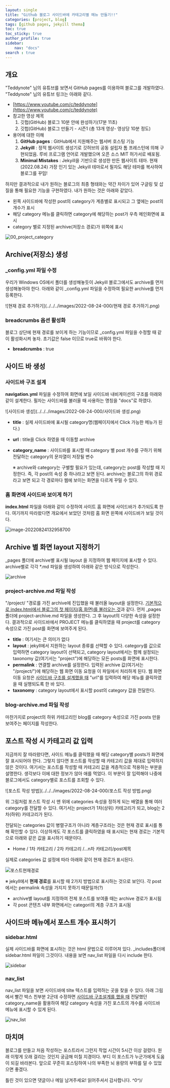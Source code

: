 ```yaml
---
layout: single
title: "Github 블로그 사이드바에 카테고리별 메뉴 만들기!!"
categories: [project, blog]
tags: [github pages, jekyill thema]
toc: true
toc_sticky: true
author_profile: true
sidebar:
    nav: "docs"
search : true
---
```


## 개요

 "Teddynote" 님의 유튜브를 보면서 GitHub pages를 이용하여 블로그를 개발하였다. "Teddynote" 님의 유튜브 링크는 아래와 같다.



- [https://www.youtube.com/c/teddynote](https://www.youtube.com/c/teddynote)
- 참고한 영상 제목
  1. 깃헙(GitHub) 블로그 10분 안에 완성하기(17분 11초)
  2. 깃헙(GitHub) 블로그 만들기 - 시즌1 (총 13개 영상- 영상당 10분 정도)
- 용어에 대한 이해
  1. **GitHub pages** : GitHub에서 지원해주는 웹서버 호스팅 기능 
  2. **Jekyill** : 정적 웹사이트 생성기로 깃허브의 공동 설립자 톰 프레스턴에 의해 구현되었음. 루비 프로그램 언어로 개발했으며 오픈 소스 MIT 허가서로 배포됨.
  3. **Minimal Mistakes** : Jekyill을 기반으로 생성한 만든 웹사이트 테마. 현재 (2022.08.24) 가장 인기 있는 Jekyill 테마로서 필자도 해당 테마를 복사하여 블로그를 꾸밈!



 하지만 결과적으로 내가 원하는 블로그의 최종 형태와는 약간 차이가 있어 구글링 및 삽질을 통해 필요한 기능을 구현하였다. 내가 원하는 것은 아래와 같았다.

- 왼쪽 사이드바에 작성한 post의 category가 계층별로 표시되고 그 옆에는 post의 개수가 표시
- 해당 category 메뉴를 클릭하면 category에 해당하는 post가 우측 메인화면에 표시
- category 별로 지정된 archive(저장소 경로)가 위쪽에 표시

![00_project_category](../../../images/2022-08-24-000/00_project_category.png)





## Archive(저장소) 생성

### _config.yml 파일 수정

 우리가 Windows OS에서 폴더를 생성해놓듯이 Jekyill 블로그에서도 archive를 먼저 생성해놓아야 한다. 아래와 같이 _config.yml 파일을 수정하여 필요한 archive를 먼저 등록한다. 

![현재 경로 추가하기](../../../images/2022-08-24-000/현재 경로 추가하기.png)

### breadcrumbs 옵션 활성화

 블로그 상단에 현재 경로를 보이게 하는 기능이므로 _config.yml 파일을 수정할 때 같이 활성화시켜 놓자. 초기값은 false 이므로 true로 바꿔야 한다.

- **breadcrumbs** : true





## 사이드 바 생성

### 사이드바 구조 설계

 **navigation.yml** 파일을 수정하여 화면에 보일 사이드바 내비게이션의 구조를 아래와 같이 설계한다. 필자는 사이드바를 불러올 때 사용하는 명칭을 "docs"로 하였다.

![사이드바 생성](../../../images/2022-08-24-000/사이드바 생성.png)

- **title** : 실제 사이드바에 표시될 category명(웹페이지에서 Click 가능한 메뉴가 된다.)

- **url** : title을 Click 하였을 때 이동할 archive

- **category_name** : 사이드바를 표시할 때 category 별 post 개수를 구하기 위해 전달하는 category의 문자열이 저장될 변수

  ※ archive와 category는 구별할 필요가 있는데,  category는 post를 작성할 때 지정한다. 즉, 각 post의 속성 중 하나라고 보면 된다. archive는 블로그의 하위 경로라고 보면 되고 각 경로마다 웹에 보이는 화면을 다르게 꾸밀 수 있다.



### 홈 화면에 사이드바 보이게 하기

**index.html** 파일을 아래와 같이 수정하여 사이트 홈 화면에 사이드바가 추가되도록 한다. 여기까지 따라왔다면 개요에서 보았던 것처럼 홈 화면 왼쪽에 사이드바가 보일 것이다.

![image-20220824132958700](../../../images/2022-08-24-000/image-20220824132958700.png)





## Archive 별 화면 layout 지정하기

 _pages 폴더에 archive별 표시될 layout 을 지정하여 웹 페이지에 표시할 수 있다. archive별로 각각 *.md 파일을 생성하여 아래와 같은 방식으로 작성한다. 

![archive](../../../images/2022-08-24-000/archive.png)

### project-archive.md 파일 작성

 "/project/ "경로를 가진 archive에 진입했을 때 불러올 layout을 설정한다. [기본적으로 index.html에서 블로그의 첫 페이지(홈 화면)를 불러오는 것](#홈-화면에-사이드바-보이게-하기)과 같다. 먼저 _pages 폴더에 project-archive.md 파일을 생성한다. 그 후 layout의 다양한 속성을 설정한다. 결과적으로 사이드바에서 PROJECT 메뉴를 클릭하였을 때 project를 category 속성으로 가진 post를 화면에 보여주게 된다.

- **title** : 여기서는 큰 의미가 없다
- **layout** : jekyll에서 지원하는 layout 종류를 선택할 수 있다. category를 값으로 입력하면 category layout이 선택되고, category layout에서는 함께 설정되는 taxonomy 값(여기서는 "project")에 해당하는 모든 posts를 화면에 표시한다.
- **permalink** : 연결할 archive를 설정한다. 입력된 archive 값(여기서는 "/project/")에 해당하는 웹 화면 이동 요청을 이 파일에서 처리하게 된다. 웹 화면 이동 요청은 [사이드바 구조를 설계했을 때](#사이드바-구조-설계) "url"를 입력하여 해당 메뉴를 클릭하였을 때 실행되도록 한 바 있다.
- **taxonomy** : category layout에서 표시할 post의 category 값을 전달한다.

### blog-archive.md 파일 작성

마찬가지로 project의 하위 카테고리인 blog를 category 속성으로 가진 posts 만을 보여주는 페이지를 작성한다.



## 포스트 작성 시 카테고리 값 입력

 지금까지 잘 따라왔다면, 사이드 메뉴를 클릭했을 때 해당 category별 posts가 화면에 잘 표시되어야 한다. 그렇지 않다면 포스트를 작성할 때 카테고리 값을 제대로 입력하지 않은 것이다. 여기서는 포스트를 작성할 때 카테고리 값을 계층적으로 적용하는 부분을 설명한다. 생각보다 이에 대한 정보가 않아 애를 먹었다. 이 부분이 잘 입력해야 나중에 블로그에서도 category별로 포스트를 조회할 수 있다.

![포스트 작성 방법](../../../images/2022-08-24-000/포스트 작성 방법.png)

위 그림처럼 포스트 작성 시 맨 위에 categories 속성을 정하게 되는 배열을 통해 여러 category를 전달할 수 있다. 여기서는 project가 1차(상위) 카테고리가 되고, blog는 2차(하위) 카테고리가 된다. 

전달되는 categories 값이 병렬구조가 아니라 계층구조라는 것은 현재 경로 표시를 통해 확인할 수 있다. 이상하게도 각 포스트를 클릭하였을 때 표시되는 현재 경로는 기본적으로 아래와 같은 값을 표시하기 때문이다. 

- Home / 1차 카테고리 / 2차 카테고리 /...n차 카테고리/post제목

실제로 categories 값 설정에 따라 아래와 같이 현재 경로가 표시된다.

![포스트현재경로](../../../images/2022-08-24-000/포스트현재경로.png)



※ jekyll에서 **현재 경로**를 표시할 때 2가지 방법으로 표시하는 것으로 보인다. 각 post에서는 permalink 속성을 가지지 못하기 때문일까(?)

-  archive별 layout를 지정하여 전체 포스트를 보여줄 때는 archive 경로가 표시됨
- 각 post 콘텐츠 내부 화면에서는 categori의 계층 구조가 표시됨



## 사이드바 메뉴에서 포스트 개수 표시하기

### sidebar.html

실제 사이드바를 화면에 표시하는 것은 html 문법으로 이루어져 있다.  _includes폴더에 sidebar.html 파일이 그것이다. 내용을 보면 nav_list 파일을 다시 include  한다. 

![sidebar](../../../images/2022-08-24-000/sidebar.png)



### nav_list

nav_list 파일을 보면 사이드바에 tilte 텍스트를 입력하는 곳을 찾을 수 있다. 아래 그림에서 빨간 박스 친부분 2군데 수정하면 [사이드바 구조설계를 했을 때](#사이드바-구조-설계) 전달했던 category_name을 활용하여 해당 category 속성을 가진 포스트의 개수를 사이드바 메뉴에 표시할 수 있게 된다.

![nav_list](../../../images/2022-08-24-000/nav_list-166132378516930.png)



## 마치며

블로그를 만들고 처음 작성하는 포스트라서 그런지 작업 시간이 5시간 이상 걸렸다. 원래 이렇게 오래 걸리는 것인지 궁금해 미칠 지경이다. 부디 이 포스트가 누군가에게 도움이 되길 바라본다.  앞으로 꾸준히 포스팅하여 나의 부족한 뇌 용량의 부하를 덜 수 있었으면 좋겠다. 



틀린 것이 있으면 댓글이나 메일 남겨주세요! 읽어주셔서 감사합니다. ^0^)/
